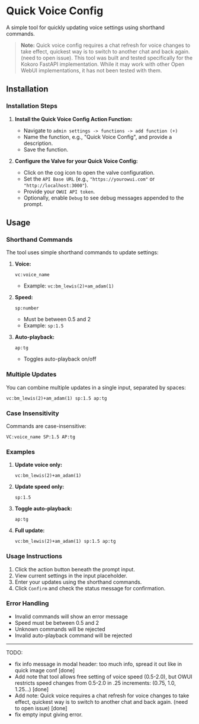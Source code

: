 # Quick Voice Config

A simple tool for quickly updating voice settings using shorthand commands.

> **Note:** Quick voice config requires a chat refresh for voice changes to take effect, quickest way is to switch to another chat and back again. (need to open issue). This tool was built and tested specifically for the Kokoro FastAPI implementation. While it may work with other Open WebUI implementations, it has not been tested with them.


## Installation

### Installation Steps
1. **Install the Quick Voice Config Action Function:**
   - Navigate to `admin settings -> functions -> add function (+)`
   - Name the function, e.g., "Quick Voice Config", and provide a description.
   - Save the function.

2. **Configure the Valve for your Quick Voice Config:**
   - Click on the cog icon to open the valve configuration.
   - Set the `API Base URL` (e.g., `"https://yourowui.com"` or `"http://localhost:3000"`).
   - Provide your `OWUI API token`.
   - Optionally, enable `Debug` to see debug messages appended to the prompt.

## Usage

### Shorthand Commands
The tool uses simple shorthand commands to update settings:

1. **Voice:**
   ```
   vc:voice_name
   ```
   - Example: `vc:bm_lewis(2)+am_adam(1)`

2. **Speed:**
   ```
   sp:number
   ```
   - Must be between 0.5 and 2
   - Example: `sp:1.5`

3. **Auto-playback:**
   ```
   ap:tg
   ```
   - Toggles auto-playback on/off

### Multiple Updates
You can combine multiple updates in a single input, separated by spaces:
```
vc:bm_lewis(2)+am_adam(1) sp:1.5 ap:tg
```

### Case Insensitivity
Commands are case-insensitive:
```
VC:voice_name SP:1.5 AP:tg
```

### Examples
1. **Update voice only:**
   ```
   vc:bm_lewis(2)+am_adam(1)
   ```

2. **Update speed only:**
   ```
   sp:1.5
   ```

3. **Toggle auto-playback:**
   ```
   ap:tg
   ```

4. **Full update:**
   ```
   vc:bm_lewis(2)+am_adam(1) sp:1.5 ap:tg
   ```

### Usage Instructions
1. Click the action button beneath the prompt input.
2. View current settings in the input placeholder.
3. Enter your updates using the shorthand commands.
4. Click `Confirm` and check the status message for confirmation.

### Error Handling
- Invalid commands will show an error message
- Speed must be between 0.5 and 2
- Unknown commands will be rejected
- Invalid auto-playback command will be rejected

--- 

TODO:
 - fix info message in modal header: too much info, spread it out like in quick image conf [done]
 - Add note that tool allows free setting of voice speed (0.5-2.0), but OWUI restricts speed changes from 0.5-2.0 in .25 increments: (0.75, 1.0, 1.25...) [done]
 - Add note: Quick voice requires a chat refresh for voice changes to take effect, quickest way is to switch to another chat and back again. (need to open issue) [done]
 - fix empty input giving error.